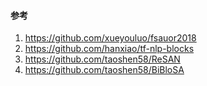 #### 参考

1. https://github.com/xueyouluo/fsauor2018
2. https://github.com/hanxiao/tf-nlp-blocks
3. https://github.com/taoshen58/ReSAN
4. https://github.com/taoshen58/BiBloSA

